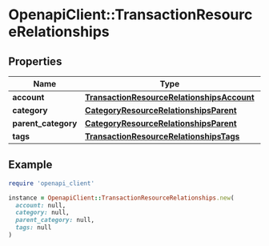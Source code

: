 # OpenapiClient::TransactionResourceRelationships

## Properties

| Name | Type | Description | Notes |
| ---- | ---- | ----------- | ----- |
| **account** | [**TransactionResourceRelationshipsAccount**](TransactionResourceRelationshipsAccount.md) |  |  |
| **category** | [**CategoryResourceRelationshipsParent**](CategoryResourceRelationshipsParent.md) |  |  |
| **parent_category** | [**CategoryResourceRelationshipsParent**](CategoryResourceRelationshipsParent.md) |  |  |
| **tags** | [**TransactionResourceRelationshipsTags**](TransactionResourceRelationshipsTags.md) |  |  |

## Example

```ruby
require 'openapi_client'

instance = OpenapiClient::TransactionResourceRelationships.new(
  account: null,
  category: null,
  parent_category: null,
  tags: null
)
```

